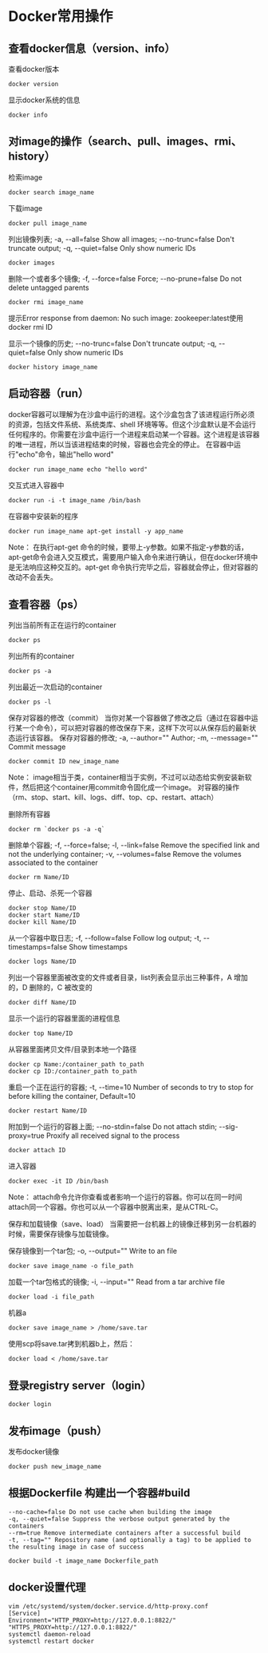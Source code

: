 # Docker常用操作

## 查看docker信息（version、info）

查看docker版本
```
docker version  
```

显示docker系统的信息
```
docker info  
```

## 对image的操作（search、pull、images、rmi、history）

检索image
```
docker search image_name  
```

下载image
```
docker pull image_name
```

列出镜像列表; -a, --all=false Show all images; --no-trunc=false Don't truncate output; -q, --quiet=false Only show numeric IDs
```
docker images
```

删除一个或者多个镜像; -f, --force=false Force; --no-prune=false Do not delete untagged parents
```
docker rmi image_name
```
提示Error response from daemon: No such image: zookeeper:latest使用docker rmi ID

显示一个镜像的历史; --no-trunc=false Don't truncate output; -q, --quiet=false Only show numeric IDs
```
docker history image_name
```


## 启动容器（run）

docker容器可以理解为在沙盒中运行的进程。这个沙盒包含了该进程运行所必须的资源，包括文件系统、系统类库、shell 环境等等。但这个沙盒默认是不会运行任何程序的。你需要在沙盒中运行一个进程来启动某一个容器。这个进程是该容器的唯一进程，所以当该进程结束的时候，容器也会完全的停止。
在容器中运行"echo"命令，输出"hello word"
```
docker run image_name echo "hello word"
```

交互式进入容器中
```
docker run -i -t image_name /bin/bash
```

在容器中安装新的程序
```
docker run image_name apt-get install -y app_name
```
Note： 在执行apt-get 命令的时候，要带上-y参数。如果不指定-y参数的话，apt-get命令会进入交互模式，需要用户输入命令来进行确认，但在docker环境中是无法响应这种交互的。apt-get 命令执行完毕之后，容器就会停止，但对容器的改动不会丢失。

##  查看容器（ps）

列出当前所有正在运行的container
```
docker ps
```

列出所有的container
```
docker ps -a
```

列出最近一次启动的container
```
docker ps -l
```

保存对容器的修改（commit）
当你对某一个容器做了修改之后（通过在容器中运行某一个命令），可以把对容器的修改保存下来，这样下次可以从保存后的最新状态运行该容器。
保存对容器的修改; -a, --author="" Author; -m, --message="" Commit message
```
docker commit ID new_image_name
```
Note： image相当于类，container相当于实例，不过可以动态给实例安装新软件，然后把这个container用commit命令固化成一个image。
对容器的操作（rm、stop、start、kill、logs、diff、top、cp、restart、attach）

删除所有容器
```
docker rm `docker ps -a -q`
```

删除单个容器; -f, --force=false; -l, --link=false Remove the specified link and not the underlying container; -v, --volumes=false Remove the volumes associated to the container
```
docker rm Name/ID
```

停止、启动、杀死一个容器
```
docker stop Name/ID  
docker start Name/ID  
docker kill Name/ID
```

从一个容器中取日志; -f, --follow=false Follow log output; -t, --timestamps=false Show timestamps
```
docker logs Name/ID
```

列出一个容器里面被改变的文件或者目录，list列表会显示出三种事件，A 增加的，D 删除的，C 被改变的
```
docker diff Name/ID
```

显示一个运行的容器里面的进程信息
```
docker top Name/ID
```

从容器里面拷贝文件/目录到本地一个路径
```
docker cp Name:/container_path to_path  
docker cp ID:/container_path to_path
```

重启一个正在运行的容器; -t, --time=10 Number of seconds to try to stop for before killing the container, Default=10
```
docker restart Name/ID
```

附加到一个运行的容器上面; --no-stdin=false Do not attach stdin; --sig-proxy=true Proxify all received signal to the process
```
docker attach ID
```

进入容器
```
docker exec -it ID /bin/bash
```

Note： attach命令允许你查看或者影响一个运行的容器。你可以在同一时间attach同一个容器。你也可以从一个容器中脱离出来，是从CTRL-C。

保存和加载镜像（save、load）
当需要把一台机器上的镜像迁移到另一台机器的时候，需要保存镜像与加载镜像。

保存镜像到一个tar包; -o, --output="" Write to an file
```
docker save image_name -o file_path
```

加载一个tar包格式的镜像; -i, --input="" Read from a tar archive file
```
docker load -i file_path
```


机器a
```
docker save image_name > /home/save.tar
```

使用scp将save.tar拷到机器b上，然后：
```
docker load < /home/save.tar
```

##  登录registry server（login）

```
docker login
```

##  发布image（push）

发布docker镜像
```
docker push new_image_name
```

##  根据Dockerfile 构建出一个容器#build

```
--no-cache=false Do not use cache when building the image  
-q, --quiet=false Suppress the verbose output generated by the containers  
--rm=true Remove intermediate containers after a successful build  
-t, --tag="" Repository name (and optionally a tag) to be applied to the resulting image in case of success
```

```
docker build -t image_name Dockerfile_path
```


## docker设置代理

```shell script
vim /etc/systemd/system/docker.service.d/http-proxy.conf
[Service]
Environment="HTTP_PROXY=http://127.0.0.1:8822/" "HTTPS_PROXY=http://127.0.0.1:8822/"
systemctl daemon-reload
systemctl restart docker
```